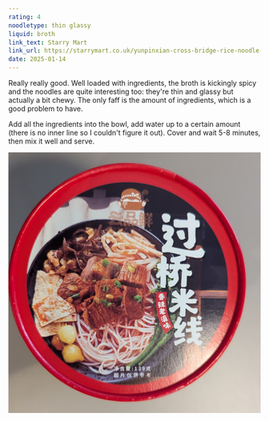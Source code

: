 ```yaml
---
rating: 4
noodletype: thin glassy
liquid: broth
link_text: Starry Mart
link_url: https://starrymart.co.uk/yunpinxian-cross-bridge-rice-noodle-yunnan-style-spicy-flavour-139g.html
date: 2025-01-14
---
```


Really really good. Well loaded with ingredients, the broth is kickingly spicy and the noodles are quite interesting too: they're thin and glassy but actually a bit chewy. The only faff is the amount of ingredients, which is a good problem to have. 

Add all the ingredients into the bowl, add water up to a certain amount (there is no inner line so I couldn't figure it out). Cover and wait 5-8 minutes, then mix it well and serve.  

![](images/071.jpg)